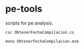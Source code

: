 # pe-tools
scripts for pe analysis.

`csc ObtenerFechaCompilacion.cs`

`mono ObtenerFechaCompilacion.exe`

